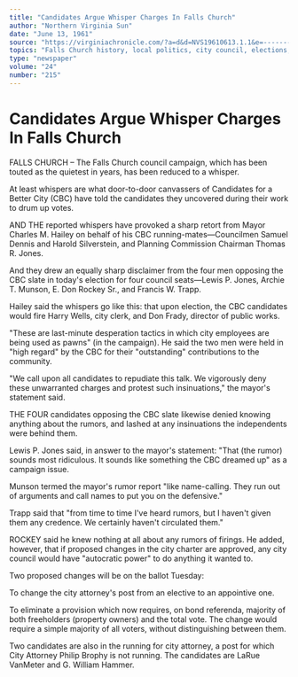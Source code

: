 ```yaml
---
title: "Candidates Argue Whisper Charges In Falls Church"
author: "Northern Virginia Sun"
date: "June 13, 1961"
source: "https://virginiachronicle.com/?a=d&d=NVS19610613.1.1&e=-------en-20--1--txt-txIN--------"
topics: "Falls Church history, local politics, city council, elections, Citizens for a Better City, CBC, campaign tactics"
type: "newspaper"
volume: "24"
number: "215"
---
```


# Candidates Argue Whisper Charges In Falls Church

FALLS CHURCH – The Falls Church council campaign, which has been touted as the quietest in years, has been reduced to a whisper.

At least whispers are what door-to-door canvassers of Candidates for a Better City (CBC) have told the candidates they uncovered during their work to drum up votes.

AND THE reported whispers have provoked a sharp retort from Mayor Charles M. Hailey on behalf of his CBC running-mates—Councilmen Samuel Dennis and Harold Silverstein, and Planning Commission Chairman Thomas R. Jones.

And they drew an equally sharp disclaimer from the four men opposing the CBC slate in today's election for four council seats—Lewis P. Jones, Archie T. Munson, E. Don Rockey Sr., and Francis W. Trapp.

Hailey said the whispers go like this: that upon election, the CBC candidates would fire Harry Wells, city clerk, and Don Frady, director of public works.

"These are last-minute desperation tactics in which city employees are being used as pawns" (in the campaign). He said the two men were held in "high regard" by the CBC for their "outstanding" contributions to the community.

"We call upon all candidates to repudiate this talk. We vigorously deny these unwarranted charges and protest such insinuations," the mayor's statement said.

THE FOUR candidates opposing the CBC slate likewise denied knowing anything about the rumors, and lashed at any insinuations the independents were behind them.

Lewis P. Jones said, in answer to the mayor's statement: "That (the rumor) sounds most ridiculous. It sounds like something the CBC dreamed up" as a campaign issue.

Munson termed the mayor's rumor report "like name-calling. They run out of arguments and call names to put you on the defensive."

Trapp said that "from time to time I've heard rumors, but I haven't given them any credence. We certainly haven't circulated them."

ROCKEY said he knew nothing at all about any rumors of firings. He added, however, that if proposed changes in the city charter are approved, any city council would have "autocratic power" to do anything it wanted to.

Two proposed changes will be on the ballot Tuesday:

To change the city attorney's post from an elective to an appointive one.

To eliminate a provision which now requires, on bond referenda, majority of both freeholders (property owners) and the total vote. The change would require a simple majority of all voters, without distinguishing between them.

Two candidates are also in the running for city attorney, a post for which City Attorney Philip Brophy is not running. The candidates are LaRue VanMeter and G. William Hammer. 
